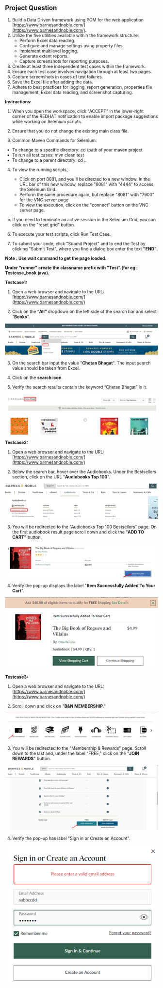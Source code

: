 ## Project Question

1.  Build a Data Driven framework using POM for the web application [https://www.barnesandnoble.com/](https://www.barnesandnoble.com/).
2.  Utilize the five utilities available within the framework structure:
    - Perform Excel data reading.
    - Configure and manage settings using property files.
    - Implement multilevel logging.
    - Generate extent reports.
    - Capture screenshots for reporting purposes.
3.  Create at least three independent test cases within the framework.
4.  Ensure each test case involves navigation through at least two pages.
5.  Capture screenshots in cases of test failures.
6.  Save the Excel file after adding the data.
7.  Adhere to best practices for logging, report generation, properties file management, Excel data reading, and screenshot capturing.

**Instructions:**

1. When you open the workspace, click "ACCEPT" in the lower-right corner of the REDHAT notification to enable import package suggestions while working on Selenium scripts.

2. Ensure that you do not change the existing main class file.

3. Common Maven Commands for Selenium:

- To change to a specific directory: cd /path of your maven project
- To run all test cases: mvn clean test
- To change to a parent directory: cd ..

4. To view the running scripts,

    - Click on port 8081, and you'll be directed to a new window. In the URL bar of this new window, replace "8081" with "4444" to access the Selenium Grid.
    - Perform the same procedure again, but replace "8081" with "7900" for the VNC server page
    - To view the execution, click on the "connect" button on the VNC server page.

5. If you need to terminate an active session in the Selenium Grid, you can click on the "reset grid" button.

6. To execute your test scripts, click Run Test Case.

7. To submit your code, click "Submit Project" and to end the Test by clicking "Submit Test", where you find a dialog box enter the text **"END"**.

**Note : Use wait command to get the page loaded.**

**Under "runner" create the classname prefix with "Test".(for eg : Testcase_book.java).**

**Testcase1:**

1. Open a web browser and navigate to the URL: [https://www.barnesandnoble.com/](https://www.barnesandnoble.com/)

2. Click on the “**All”** dropdown on the left side of the search bar and select “**Books**”.

![alt text](./img/image.png)

3. On the search bar input the value "**Chetan Bhagat**". The input search value should be taken from Excel.

4. Click on the **search icon**.

5. Verify the search results contain the keyword “Chetan Bhagat” in it.

![alt text](./img/image-1.png)

**Testcase2:**

1. Open a web browser and navigate to the URL: [https://www.barnesandnoble.com/](https://www.barnesandnoble.com/)

2. Below the search bar, hover over the Audiobooks. Under the Bestsellers section, click on the URL "**Audiobooks Top 100**".

![alt text](./img/image-2.png)

3. You will be redirected to the "Audiobooks Top 100 Bestsellers" page. On the first audiobook result page scroll down and click the “**ADD TO CART”** button.

![alt text](./img/image-3.png)

4. Verify the pop-up displays the label "**Item Successfully Added To Your Cart**".

![alt text](./img/image-4.png)

**Testcase3:**

1. Open a web browser and navigate to the URL: [https://www.barnesandnoble.com/](https://www.barnesandnoble.com/)

2. Scroll down and click on "**B&N MEMBERSHIP**."

![alt text](./img/image-5.png)

3. You will be redirected to the "Membership & Rewards" page. Scroll down to the last and, under the label "FREE," click on the "**JOIN REWARDS**" button.

![alt text](./img/image-6.png)

4. Verify the pop-up has label "Sign in or Create an Account".

![alt text](./img/image-7.png)
